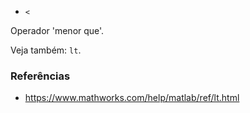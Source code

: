 * `<`

Operador 'menor que'.

Veja também: `lt`.

### Referências

* https://www.mathworks.com/help/matlab/ref/lt.html

